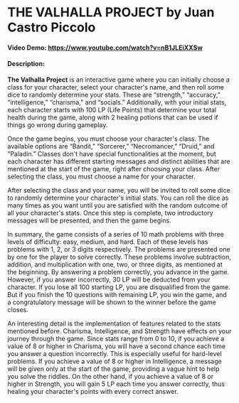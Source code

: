 # THE VALHALLA PROJECT by Juan Castro Piccolo
#### Video Demo: https://www.youtube.com/watch?v=nB1JLEiXXSw

#### Description:

**The Valhalla Project** is an interactive game where you can initially choose a class for your character, select your character's name, and then roll some dice to randomly determine your stats. These are “strength,” “accuracy,” “intelligence,” “charisma,” and “socials.” Additionally, with your initial stats, each character starts with 100 LP (Life Points) that determine your total health during the game, along with 2 healing potions that can be used if things go wrong during gameplay.

Once the game begins, you must choose your character's class. The available options are “Bandit,” “Sorcerer,” “Necromancer,” “Druid,” and “Paladin.” Classes don't have special functionalities at the moment, but each character has different starting messages and distinct abilities that are mentioned at the start of the game, right after choosing your class. After selecting the class, you must choose a name for your character.

After selecting the class and your name, you will be invited to roll some dice to randomly determine your character's initial stats. You can roll the dice as many times as you want until you are satisfied with the random outcome of all your character's stats. Once this step is complete, two introductory messages will be presented, and then the game begins.

In summary, the game consists of a series of 10 math problems with three levels of difficulty: easy, medium, and hard. Each of these levels has problems with 1, 2, or 3 digits respectively. The problems are presented one by one for the player to solve correctly. These problems involve subtraction, addition, and multiplication with one, two, or three digits, as mentioned at the beginning. By answering a problem correctly, you advance in the game. However, if you answer incorrectly, 30 LP will be deducted from your character. If you lose all 100 starting LP, you are disqualified from the game. But if you finish the 10 questions with remaining LP, you win the game, and a congratulatory message will be shown to the winner before the game closes.

An interesting detail is the implementation of features related to the stats mentioned before. Charisma, Intelligence, and Strength have effects on your journey through the game. Since stats range from 0 to 10, if you achieve a value of 8 or higher in Charisma, you will have a second chance each time you answer a question incorrectly. This is especially useful for hard-level problems. If you achieve a value of 8 or higher in Intelligence, a message will be given only at the start of the game, providing a vague hint to help you solve the riddles. On the other hand, if you achieve a value of 8 or higher in Strength, you will gain 5 LP each time you answer correctly, thus healing your character's points with every correct answer.
